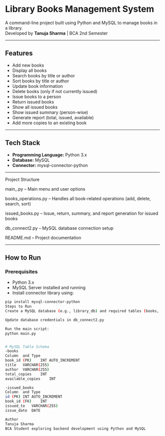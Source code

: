 # Library Books Management System

A command-line project built using Python and MySQL to manage books in a library.  
Developed by **Tanuja Sharma** | BCA 2nd Semester

---

## Features

- Add new books
- Display all books
- Search books by title or author
- Sort books by title or author
- Update book information
- Delete books (only if not currently issued)
- Issue books to a person
- Return issued books
- Show all issued books
- Show issued summary (person-wise)
- Generate report (total, issued, available)
- Add more copies to an existing book

---

## Tech Stack

- **Programming Language:** Python 3.x  
- **Database:** MySQL  
- **Connector:** mysql-connector-python

---

Project Structure

main_.py – Main menu and user options

books_operations.py – Handles all book-related operations (add, delete, search, sort)

issued_books.py – Issue, return, summary, and report generation for issued books

db_connect2.py – MySQL database connection setup

README.md – Project documentation


---

## How to Run

### Prerequisites

- Python 3.x
- MySQL Server installed and running
- Install connector library using:

```bash
pip install mysql-connector-python
Steps to Run
Create a MySQL database (e.g., library_db) and required tables (books, issued_books)

Update database credentials in db_connect2.py

Run the main script:
python main.py


# MySQL Table Schema
-books
Column	and Type
book_id (PK)	INT AUTO_INCREMENT
title	VARCHAR(255)
author	VARCHAR(255)
total_copies	INT
available_copies	INT

-issued_books
Column	and Type
id (PK)	INT AUTO_INCREMENT
book_id (FK)	INT
issued_to	VARCHAR(255)
issue_date	DATE

Author
Tanuja Sharma 
BCA Student exploring backend development using Python and MySQL

